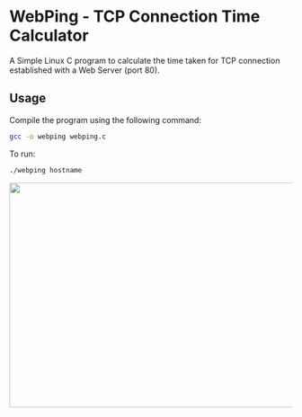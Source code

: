 # WebPing - TCP Connection Time Calculator

A Simple Linux C  program to calculate the time taken for TCP connection established with a Web Server (port 80).

## Usage

Compile the program using the following command:
```bash
gcc -o webping webping.c
```

To run:
```bash
./webping hostname
```

<img src="https://i.ibb.co/B2VLzRV/webping-output.jpg" width="600" height="400" />
